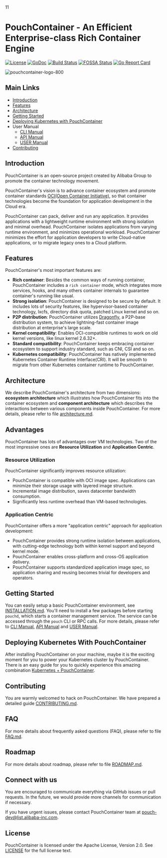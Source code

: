 11
# PouchContainer - An Efficient Enterprise-class Rich Container Engine

[![License](https://img.shields.io/badge/license-Apache%202-4EB1BA.svg)](https://www.apache.org/licenses/LICENSE-2.0.html)
[![GoDoc](https://godoc.org/github.com/alibaba/pouch?status.svg)](https://godoc.org/github.com/alibaba/pouch)
[![Build Status](https://travis-ci.org/alibaba/pouch.svg?branch=master)](https://travis-ci.org/alibaba/pouch)
[![FOSSA Status](https://app.fossa.io/api/projects/git%2Bhttps%3A%2F%2Fgithub.com%2Falibaba%2Fpouch.svg?type=shield)](https://app.fossa.io/projects/git%2Bhttps%3A%2F%2Fgithub.com%2Falibaba%2Fpouch?ref=badge_shield)
[![Go Report Card](https://goreportcard.com/badge/github.com/alibaba/pouch)](https://goreportcard.com/report/github.com/alibaba/pouch)

![pouchcontainer-logo-800](https://user-images.githubusercontent.com/6755791/39180769-55f3b742-47ea-11e8-8762-78aeedcbba78.png)

## Main Links

- [Introduction](#introduction)
- [Features](#features)
- [Architecture](#architecture)
- [Getting Started](#getting-started)
- [Deploying Kubernetes with PouchContainer](#deploying-kubernetes-with-pouch)
- User Manual
  - [CLI Manual](docs/commandline)
  - [API Manual](docs/api)
  - [USER Manual](docs/user)
- [Contributing](#contributing)

## Introduction

PouchContainer is an open-source project created by Alibaba Group to promote the container technology movement.

PouchContainer's vision is to advance container ecosystem and promote container standards [OCI(Open Container Initiative)](https://github.com/opencontainers), so that container technologies become the foundation for application development in the Cloud era.

PouchContainer can pack, deliver and run any application. It provides applications with a lightweight runtime environment with strong isolation and minimal overhead. PouchContainer isolates applications from varying runtime environment, and minimizes operational workload. PouchContainer minimizes the effort for application developers to write Cloud-native applications, or to migrate legacy ones to a Cloud platform.

## Features

PouchContainer's most important features are:

- **Rich container**: Besides the common ways of running container, PouchContainer includes a `rich container` mode, which integrates more services, hooks, and many others container internals to guarantee container's running like usual.
- **Strong isolation**: PouchContainer is designed to be secure by default. It includes lots of security features, like hypervisor-based container technology, lxcfs, directory disk quota, patched Linux kernel and so on.
- **P2P distribution**: PouchContainer utilizes [Dragonfly](https://github.com/alibaba/dragonfly), a P2P-base distribution system, to achieve lightning-fast container image distribution at enterprise's large scale.
- **Kernel compatibility**: Enables OCI-compatible runtimes to work on old kernel versions, like linux kernel 2.6.32+.
- **Standard compatibility**: PouchContainer keeps embracing container ecosystem to support industry standard, such as CNI, CSI and so on.
- **Kubernetes compatibility**: PouchContainer has natively implemented Kubernetes Container Runtime Interface(CRI). It will be smooth to migrate from other Kubernetes container runtime to PouchContainer.

## Architecture

We describe PouchContainer's architecture from two dimensions: **ecosystem architecture**  which illustrates how PouchContainer fits into the container ecosystem and **component architecture** which describes the interactions between various components inside PouchContainer. For more details, please refer to file [architecture.md](docs/architecture.md).

## Advantages

PouchContainer has lots of advantages over VM technologies. Two of the most impressive ones are **Resource Utilization** and **Application Centric**.

### Resource Utilization

PouchContainer significantly improves resource utilization:

- PouchContainer is compatible with OCI image spec. Applications can minimize their storage usage with layered image structure.
- Incremental image distribution, saves datacenter bandwidth consumption.
- Significantly less runtime overhead than VM-based technologies.

### Application Centric

PouchContainer offers a more "application centric" approach for application development:

- PouchContainer provides strong runtime isolation between applications, with cutting-edge technology both within kernel support and beyond kernel mode.
- PouchContainer enables cross-platform and cross-OS application delivery.
- PouchContainer supports standardized application image spec, so application sharing and reusing becomes trivial for developers and operators.

## Getting Started

You can easily setup a basic PouchContainer environment, see [INSTALLATION.md](INSTALLATION.md). You'll need to install a few packages before starting `pouchd`, which starts a container management service. The service can be accessed through the `pouch` CLI or RPC calls. For more details, please refer to [CLI Manual](docs/commandline), [API Manual](docs/api) and [USER Manual](docs/user).

## Deploying Kubernetes With PouchContainer

After installing PouchContainer on your machine, maybe it is the exciting moment for you to power your Kubernetes cluster by PouchContainer. There is an easy guide for you to quickly experience this amazing combination [Kubernetes + PouchContainer](docs/kubernetes/pouch_with_kubernetes_deploying.md).

## Contributing

You are warmly welcomed to hack on PouchContainer. We have prepared a detailed guide [CONTRIBUTING.md](CONTRIBUTING.md).

## FAQ

For more details about frequently asked questions (FAQ), please refer to file [FAQ.md](FAQ.md).

## Roadmap

For more details about roadmap, please refer to file [ROADMAP.md](ROADMAP.md).

## Connect with us

You are encouraged to communicate everything via GitHub issues or pull requests. In the future, we would provide more channels for communication if necessary.

If you have urgent issues, please contact PouchContainer team at [pouch-dev@list.alibaba-inc.com](mailto:pouch-dev@list.alibaba-inc.com).

## License

PouchContainer is licensed under the Apache License, Version 2.0. See [LICENSE](LICENSE) for the full license text.
